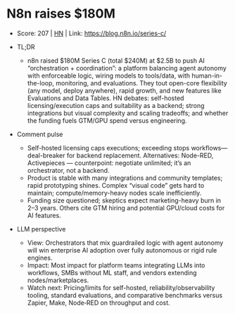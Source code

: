 # N8n raises $180M

- Score: 207 | [HN](https://news.ycombinator.com/item?id=45525336) | Link: https://blog.n8n.io/series-c/

- TL;DR
    - n8n raised $180M Series C (total $240M) at $2.5B to push AI “orchestration + coordination”: a platform balancing agent autonomy with enforceable logic, wiring models to tools/data, with human-in-the-loop, monitoring, and evaluations. They tout open-core flexibility (any model, deploy anywhere), rapid growth, and new features like Evaluations and Data Tables. HN debates: self-hosted licensing/execution caps and suitability as a backend; strong integrations but visual complexity and scaling tradeoffs; and whether the funding fuels GTM/GPU spend versus engineering.

- Comment pulse
    - Self-hosted licensing caps executions; exceeding stops workflows—deal-breaker for backend replacement. Alternatives: Node-RED, Activepieces — counterpoint: negotiate unlimited; it’s an orchestrator, not a backend.
    - Product is stable with many integrations and community templates; rapid prototyping shines. Complex “visual code” gets hard to maintain; compute/memory-heavy nodes scale inefficiently.
    - Funding size questioned; skeptics expect marketing-heavy burn in 2–3 years. Others cite GTM hiring and potential GPU/cloud costs for AI features.

- LLM perspective
    - View: Orchestrators that mix guardrailed logic with agent autonomy will win enterprise AI adoption over fully autonomous or rigid rule engines.
    - Impact: Most impact for platform teams integrating LLMs into workflows, SMBs without ML staff, and vendors extending nodes/marketplaces.
    - Watch next: Pricing/limits for self-hosted, reliability/observability tooling, standard evaluations, and comparative benchmarks versus Zapier, Make, Node‑RED on throughput and cost.
